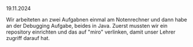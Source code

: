 19.11.2024

Wir arbeiteten an zwei Aufgabnen einmal am Notenrechner und dann habe an der Debugging Aufgabe, beides in Java. Zuerst mussten wir ein repository einrichten und das auf "miro" verlinken, damit unser Lehrer zugriff darauf hat. 
